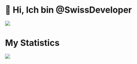 # 👋 Hi, Ich bin @SwissDeveloper

![](https://komarev.com/ghpvc/?username=SwissDeveloper)

# My Statistics
<img src= "https://github-readme-stats.vercel.app/api?username=FRashkar-pm&show_icons=true&hide_border=false&title_color=ff652f&icon_color=FFE400&bg_color=09131B&text_color=ffffff&border_color=0c1a25" />

